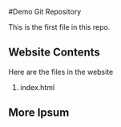 #Demo Git Repository

This is the first file in this repo.

## Website Contents

Here are the files in the website 

1. index.html

## More Ipsum 